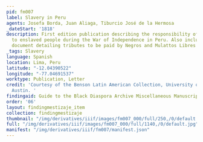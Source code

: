 ```yaml
---
pid: fm007
label: Slavery in Peru
agents: Josefa Borda, Juan Aliaga, Tiburcio José de la Hermosa
_dateStart: '1818'
description: First edition publication describing the responsibility of landowners
  to enslaved people during the War of Independence in Peru. Also includes legal provision
  document detailing tributes to be paid by Negros and Mulattos Libres in New Spain.
_tags: Slavery
language: Spanish
location: Lima, Peru
latitude: "-12.04390522"
longitude: "-77.04691537"
worktype: Publication, Letter
credit: 'Courtesy of the Benson Latin American Collection, University of Texas at
  Austin. '
findingaid: Guide to the Black Diaspora Archive Miscellaneous Manuscript Collection
order: '06'
layout: findingmestizaje_item
collection: findingmestizaje
thumbnail: "/img/derivatives/iiif/images/fm007_000/full/250,/0/default.jpg"
full: "/img/derivatives/iiif/images/fm007_000/full/1140,/0/default.jpg"
manifest: "/img/derivatives/iiif/fm007/manifest.json"
---
```

